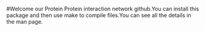 #Welcome our Protein Protein interaction network github.You can install this package and then use make to compile files.You can see all the details in the man page.
